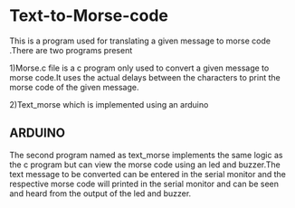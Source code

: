 # Text-to-Morse-code
This is a program used for translating a given message to morse code
.There are two programs present 

1)Morse.c file is a c program only used to convert a given message to morse code.It uses the actual delays between the characters to print the morse code of the given message.

2)Text_morse which is implemented using an arduino

## ARDUINO
The second program named as text_morse implements the same logic as the c program but can view the morse code using an led and buzzer.The text message to be converted can be entered in the serial monitor and the respective morse code will printed in the serial monitor and can be seen and heard from the output of the led and buzzer.
